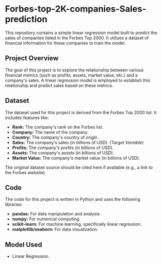 # Forbes-top-2K-companies-Sales-prediction

This repository contains a simple linear regression model built to predict the sales of companies listed in the Forbes Top 2000. It utilizes a dataset of financial information for these companies to train the model.

## Project Overview

The goal of this project is to explore the relationship between various financial metrics (such as profits, assets, market value, etc.) and a company's sales. A linear regression model is employed to establish this relationship and predict sales based on these metrics.

## Dataset

The dataset used for this project is derived from the Forbes Top 2000 list. It includes features like:

*   **Rank:** The company's rank on the Forbes list.
*   **Company:** The name of the company.
*   **Country:** The company's country of origin.
*   **Sales:** The company's sales (in billions of USD). *(Target Variable)*
*   **Profits:** The company's profits (in billions of USD).
*   **Assets:** The company's assets (in billions of USD).
*   **Market Value:** The company's market value (in billions of USD).

The original dataset source should be cited here if available (e.g., a link to the Forbes website).

## Code

The code for this project is written in Python and uses the following libraries:

*   **pandas:** For data manipulation and analysis.
*   **numpy:** For numerical computing.
*   **scikit-learn:** For machine learning, specifically linear regression.
*   **matplotlib/seaborn:** For data visualization.

## Model Used
*   Linear Regression.
